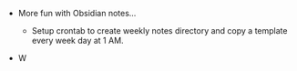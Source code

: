 - More fun with Obsidian notes...
	- Setup crontab to create weekly notes directory and copy a template every week day at 1 AM.

- W